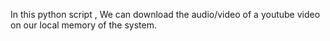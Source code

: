 In this python script , We can download the audio/video of a youtube video on our local memory of the system.
